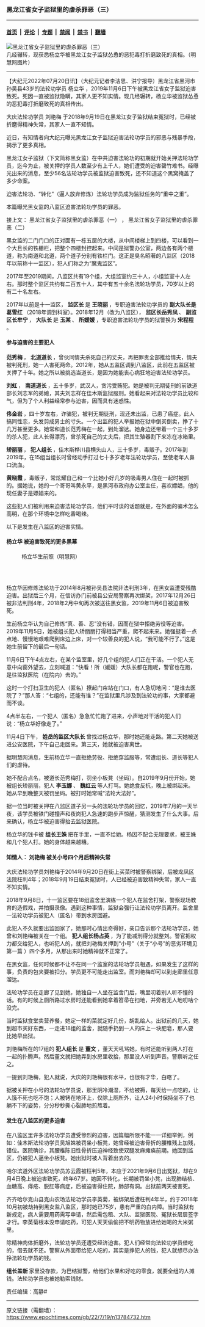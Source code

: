 ### 黑龙江省女子监狱里的虐杀罪恶（三）

---

#### [首页](../../../..?n13784732) &nbsp;|&nbsp; [评论](../../../../../epoch-comment?n13784732) &nbsp;|&nbsp; [专题](../../../../../epoch-special?n13784732) &nbsp;|&nbsp; [禁闻](../../../../../epoch-news?n13784732) &nbsp;|&nbsp; [禁书](../../../../../books?n13784732) &nbsp;|&nbsp; [翻墙](https://github.com/gfw-breaker/nogfw/blob/master/README.md?n13784732)


<div><img alt="黑龙江省女子监狱里的虐杀罪恶（三）" class="attachment-djy_600_400 size-djy_600_400 wp-post-image" src="https://i.epochtimes.com/assets/uploads/2022/07/id13785431-efca6b1837b65a88b4c997d13f60acec-600x400.jpg"/>
<div class="caption">
 几经辗转，现获悉杨立华被黑龙江女子监狱怂恿的恶犯毒打折磨致死的真相。（明慧网图片）
</div></div><hr/><div class="post_content" id="artbody" itemprop="articleBody">
 <!-- article content begin -->
 <p>
  【大纪元2022年07月20日讯】（大纪元记者李洁思、洪宁报导）黑龙江省黑河市孙吴县43岁的法轮功学员
  <ok href="https://www.epochtimes.com/gb/tag/%E6%9D%A8%E7%AB%8B%E5%8D%8E.html">
   杨立华
  </ok>
  ，2019年11月6日下午被黑龙江省女子监狱迫害致死。死因一直被监狱隐瞒，其家人更不知实情。现几经辗转，杨立华被监狱怂恿的恶犯毒打折磨致死的真相传出。
 </p>
 <p>
  大庆法轮功学员
  <ok href="https://www.epochtimes.com/gb/tag/%E5%88%98%E8%89%B3%E6%A2%85.html">
   刘艳梅
  </ok>
  于2018年9月19日在黑龙江女子监狱结束冤狱时，已经被折磨得精神失常，其家人一直不知情。
 </p>
 <p>
  近日，有知情者向大纪元曝光黑龙江女子监狱迫害法轮功学员的邪恶与残暴手段，揭示了更多真相。
 </p>
 <p>
  黑龙江女子监狱（下文简称黑女监）在中共迫害法轮功的初期就开始关押法轮功学员，迄今为止，被关押的学员人数至少有上千人，她们遭受的迫害罄竹难书。经曝光出来的消息，至少56名法轮功学员被监狱迫害致死，还不知道这个黑窝掩盖了多少命案。
 </p>
 <p>
  迫害法轮功、“转化”（逼人放弃修炼）法轮功学员成为监狱任务的“重中之重”。
 </p>
 <p>
  本篇曝光黑女监的八监区迫害法轮功学员的罪恶。
 </p>
 <p>
  接上文：
  <ok href="https://www.epochtimes.com/gb/22/7/14/n13780871.htm">
   黑龙江省女子监狱里的虐杀罪恶（一）
  </ok>
  ，
  <ok href="https://www.epochtimes.com/gb/22/7/18/n13783691.htm">
   黑龙江省女子监狱里的虐杀罪恶（二）
  </ok>
 </p>
 <p>
  黑女监的二门门口的正对面有一栋五层的大楼，从中间楼梯上到四楼，可以看到一个大且长的铁栅栏，把整个四楼封控起来。中间是狱警办公室，两边各有两个楼道，称为南道和北道，两个道子分别有铁栏门。这正是臭名昭著的八监区（2018年以前称十一监区），犯人们称之为“魔鬼监区”。
 </p>
 <p>
  2017年至2019期间，八监区共有19个组，大组监室约三十人，小组监室十人左右。那时整个监区共约有二百五十人，其中有五十余名法轮功学员，70岁以上的有二十名左右。
 </p>
 <p>
  2017年以前是十一监区，
  <strong>
   监区长
  </strong>
  是
  <strong>
   王晓丽
  </strong>
  ，专职迫害法轮功学员的
  <strong>
   副大队长是葛雪红
  </strong>
  （2018年调到科室）。2018年12月（改为八监区），
  <strong>
   监区长岳秀凤
  </strong>
  、
  <strong>
   副监区长牟宁
  </strong>
  ，
  <strong>
   大队长
  </strong>
  是
  <strong>
   玉某
  </strong>
  、
  <strong>
   所媛媛
  </strong>
  ，专职迫害法轮功学员的狱警换为
  <strong>
   宋程程
  </strong>
  。
 </p>
 <h4>
  参与迫害的主要犯人
 </h4>
 <p>
  <strong>
   范秀梅
  </strong>
  ，
  <strong>
   北道道长
  </strong>
  ，曾伙同情夫杀死自己的丈夫，再把罪责全部推给情夫，情夫被判死刑，她一人害死两命。2012年，她从五监区调到八监区，此前在五监区被关押了十年。她之所以被挑选当道长，是因为她能丧心病狂地迫害法轮功学员。
 </p>
 <p>
  <strong>
   刘虹
  </strong>
  ，
  <strong>
   南道道长
  </strong>
  ，五十多岁，武汉人，贪污受贿犯。她是被判无期徒刑的前铁道部长刘志军的弟媳，其夫刘志祥在佳木斯监狱服刑。她看起来对法轮功学员比较和气，但为了个人利益经常参与迫害，因而具有迷惑性。
 </p>
 <p>
  <strong>
   佟金岩
  </strong>
  ，四十岁左右，诈骗犯，被判无期徒刑，现还未出监，已患了癌症。此人搞同性恋，头发剪成男士的寸头。一个出监的犯人举报她在狱中倒买倒卖，挣了十几万甚至更多。她常和道长范秀梅在一起，到处溜达。她身边还带着一个三十多岁的杀人犯，此人长得漂亮，曾杀死自己的丈夫后，把其生殖器割下来冻在冰箱里。
 </p>
 <p>
  <strong>
   矫丽丽
  </strong>
  ，
  <strong>
   犯人组长
  </strong>
  ，佳木斯桦川县横头山人，三十多岁，毒贩子。2017年到2019年，在15组当组长时曾经动手打过七十多岁老年法轮功学员，至使老年人鼻口流血。
 </p>
 <p>
  <strong>
   黄晓霞
  </strong>
  ，毒贩子，常炫耀自己和一个比她小好几岁的吸毒男人住在一起时被抓的。据她说，她的一个哥哥叫黄永平，是黑河市政府办公室主任，喜欢嫖娼，他的现任妻子是嫖娼来的。
 </p>
 <p>
  这些犯人们被利用来迫害法轮功学员，他们平时谈的话题就是，在外面的骗术怎么高明，在那个环境中怎样吃香喝辣。
 </p>
 <p>
  以下是发生在八监区的迫害实情。
 </p>
 <h4>
  <ok href="https://www.epochtimes.com/gb/tag/%E6%9D%A8%E7%AB%8B%E5%8D%8E.html">
   杨立华
  </ok>
  被迫害致死的更多黑幕
 </h4>
 <figure aria-describedby="caption-attachment-13784760" class="wp-caption aligncenter" id="attachment_13784760" style="width: 200px">
  <ok href="https://i.epochtimes.com/assets/uploads/2022/07/id13784760-2019-11-17-mh-yanglihua-ss.jpeg" target="_blank">
   <img alt="" class="size-full wp-image-13784760" src="https://i.epochtimes.com/assets/uploads/2022/07/id13784760-2019-11-17-mh-yanglihua-ss.jpeg"/>
  </ok>
  <br/><figcaption class="wp-caption-text" id="caption-attachment-13784760">
   杨立华生前照（明慧网）
  </figcaption><br/>
 </figure><br/>
 <p>
  杨立华因修炼法轮功于2014年8月被孙吴县法院非法判刑3年，在黑女监遭受残酷迫害。出狱后三个月，在信访办门前被县公安局警察再次绑架，2017年12月26日被非法判刑4年，2018年2月中旬再次被送往黑女监，2019年11月6日被迫害致死。
 </p>
 <p>
  生前杨立华认为自己修炼“真、善、忍”没有错，因而在狱中拒绝劳役等迫害。2019年11月5日，她被组长犯人矫丽丽打得相当严重，爬不起来来。她强挺着一点点地、慢慢地艰难爬到床边上床，对一个较善良的犯人说，“我可能不行了。”这是她生前留下的最后一句话。
 </p>
 <p>
  11月6日下午4点左右，在某个监室里，好几个组的犯人们正在干活。一个犯人无意中向窗外望去，立刻喊道：“快看！所（媛媛）大队长都在跑呢，警官也在跑，是往监狱医院（在院内）去的。”
 </p>
 <p>
  这时一个打扫卫生的犯人（匿名）撩起门帘站在门口，有人急切地问：“是谁去医院了？”那人答：“七组的，还能有谁？”在监狱里凡涉及到法轮功的事，大家都避而不谈。
 </p>
 <p>
  4点半左右，一个犯人（匿名）急急忙忙跑了进来，小声地对干活的犯人们说：“杨立华好像走了。”
 </p>
 <p>
  11月4日下午，
  <strong>
   姓岳的监区大队长
  </strong>
  曾找过杨立华，那时她还能走路。第二天她被送进公安医院，下午自己走回来。第三天，她就被迫害离世。
 </p>
 <p>
  据明慧网消息，生前杨立华一直拒绝劳役、拒绝穿监服等，常遭组长、道长等犯人们的虐待。
 </p>
 <p>
  她不配合点名，被道长范秀梅打，罚坐小板凳（坐码）。自2019年9月份开始，她被组长矫丽丽，犯人
  <strong>
   李玉娜
  </strong>
  、
  <strong>
   魏红云
  </strong>
  等人打骂。她绝食反抗，晚上被绑起来。她从早到晚整天被罚坐码。被打时她常喊“法轮大法好”。
 </p>
 <p>
  据一位当时被关押在八监区道子另一头的法轮功学员的回忆，2019年7月的一天半夜，该学员被铁门碰撞声和夜岗犯人急速的跑步声惊醒，猜测发生了什么大事。后来确认，杨立华被迫害得抬去监狱医院。
 </p>
 <p>
  杨立华的钱卡被
  <strong>
   组长王姝
  </strong>
  把在手里，一直不给她。杨因不配合无理要求，被王姝和几个犯人打。她的身体越来越糟。
 </p>
 <h4>
  知情人：
  <ok href="https://www.epochtimes.com/gb/tag/%E5%88%98%E8%89%B3%E6%A2%85.html">
   刘艳梅
  </ok>
  被关小号四个月后精神失常
 </h4>
 <p>
  大庆法轮功学员刘艳梅于2014年9月20日在街上买菜时被警察绑架，后被龙凤区法院枉判4年；2018年9月19日结束冤狱时，人已经被迫害致精神失常，家人一直不知实情。
 </p>
 <p>
  2018年9月8日，十一监区要在18组监舍里演练一个犯人在监舍打架，警察现场教育的造假戏，并拍摄录像。遇到这种事情，监狱会强行让法轮功学员离开。监舍里一法轮功学员被犯人（匿名）带到水房回避。
 </p>
 <p>
  此犯人不久就要出监回家了，她那时心情出奇得好，亲口告诉那个法轮功学员，她曾和刘艳梅被关在一个组。
  <strong>
   犯人组长杨占英
  </strong>
  ，为了能减刑得分就整刘。警官把权力都交给犯人，也听犯人的，就把刘艳梅关押到“小号”（关于“小号”的恶劣环境见
  <ok href="https://www.epochtimes.com/gb/22/7/14/n13780871.htm">
   第一篇
  </ok>
  ）四个多月，从那出来时她精神就不正常了。
 </p>
 <p>
  在黑女监，任何时候都不让不在同一个监室的法轮功学员相遇，如果发生了这样的事，负责的包夹要被扣分。学员更不可能走出监室。而刘艳梅却可以到走廊里任意溜达。
 </p>
 <p>
  法轮功学员在走廊了见到她，她独自一人坐在监舍门后，嘴里叨着别人听不懂的话。有的时候上厕所路过水房时还能看到她拿着笤帚在扫地，并旁若无人地叨咕个没完。
 </p>
 <p>
  当时监狱食堂卖营养餐，她定一样的菜就定好几份，胡乱给人。出狱前的几天，她到超市买好东西，一走进18组的监舍，就随手扔到一人的床上一块肥皂，那人要比她早出狱。
 </p>
 <p>
  刘艳梅所在的17组的
  <strong>
   犯人组长
  </strong>
  是
  <strong>
   董文
  </strong>
  ，董天天吼骂她，有时还能听到两人打在一起的扑腾声。然后董文就把她弄到水房里收拾，那里没人听到声音。警察听之任之。
 </p>
 <p>
  一提到刘艳梅，犯人就说，大庆的刘艳梅很有水平，也很有才华，白瞎了。
 </p>
 <p>
  据被关押在小号的法轮功学员说，那里阴冷潮湿，不给被褥，每天给一点吃的，让人饿不死也吃不饱；人被铐在地环上，仅除上厕所外，让人24小时保持坐不了也躺不下的姿势，分分秒秒撕心裂肺地煎熬着。
 </p>
 <h4>
  发生在八监区的更多迫害
 </h4>
 <p>
  在八监区里许多法轮功学员遭受惨烈的迫害，因篇幅所限不能一一详细举例，例如：佳木斯法轮功学员吴旭姝被罚坐小板凳，她曾经被迫害骨折的腰椎残上加残，错位。医院确诊，其腰椎陈旧性骨折压迫神经致使双腿发麻瘫痪前期。她回到监区，仍被犯人逼坐小板凳。她出狱时被人背着出去的。
 </p>
 <p>
  哈尔滨道外区法轮功学员苏云霞被枉判5年，本应于2021年9月6日出冤狱，却在9月4日晚上被迫害致死，终年67岁。她因不转化，长期被罚坐小凳，出现肺结核、血糖高、痔疮、脱肛等病症，后被迫害得住院，肺部有洞。出狱前两天被害死。
 </p>
 <p>
  齐齐哈尔克山县克山农场法轮功学员李英菊，被绑架后遭枉判4年半，约于2018年10月初被劫持到黑女监八监区，那时她已75岁，患有严重的白内障。当时监狱有新规定，病人需要用药需写申请，然后需包租、大队、监狱医院、冤狱长层层签字才行。李英菊根本没申请吃药，可犯人天天偷偷把不明药物放进给她喝的大米粥里。
 </p>
 <p>
  除精神肉体折磨外，法轮功学员还遭受经济迫害。犯人们经常向法轮功学员借吃的，借去就不还。警察从外面带给犯人吃的，其实是挣犯人的钱，犯人就想尽办法挣法轮功学员的钱。
 </p>
 <p>
  <strong>
   组长盖新
  </strong>
  家里没存款，为巴结狱警，给他们水果和好吃的零食，就要全组的人摊钱。法轮功学员也被她勒索钱财。
 </p>
 <p>
  责任编辑：高静#
 </p>
 <!-- article content end -->
 <div id="below_article_ad">
 </div>
</div>


---

原文链接（需翻墙）：https://www.epochtimes.com/gb/22/7/19/n13784732.htm